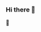 ### Hi there 👋

<!--
**bigtigeraowu/bigtigeraowu** is a ✨ _special_ ✨ repository because its `README.md` (this file) appears on your GitHub profile.

Here are some ideas to get you started:

- 🔭 I’m currently working on ...? 
  I do not have any work, if you consider the fact that I am just an undergrad cheering to jump into the wild world.
- 🌱 I’m currently learning ... 
  Well, I am trying to learn anything I can, however, I often get too busy to achieve them. For the majority, I am currently focusing on Physics, especially experimental physics.
- 😵‍💫 Preparing GRE general test for the prospective graduate study in US.
- 💬 Ask me about nearly everything within my major. Maybe quantum mechanics? Semiconductor physics? Solid state physics? Electrodynamics..etc. I like to answer questions, except for statistical mechanics(How could people just create such horrific things?).
- 📫 How to reach me: Can Github leave the insite message? Since this is the first time for me to use Github...(Well, I had used it before only to get access to some open source projects) IF can't, send me some info via email: JaggerGao@protonmail.com, since I am busy, I will try to check the mailbox once a month.🤓
- 🥳 I wish to start a personal website on the Github, and I am looking for the details for it. Maybe the website could be a suitable place to leave some records for my life.
- ⚡ Fun fact: I almost know nothing about coding(Maybe some TCAD software and CAD software experiences?).
-->🥳
